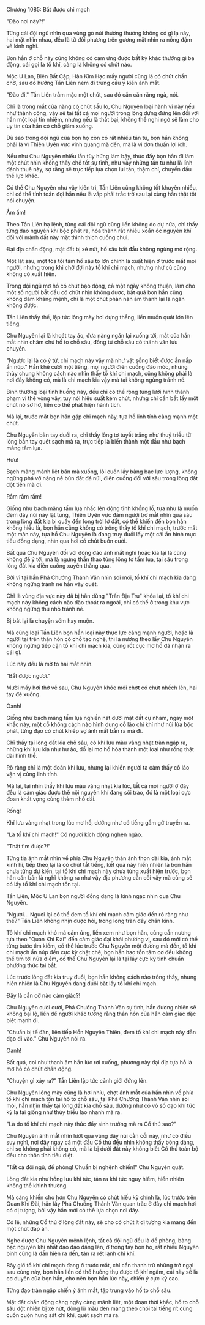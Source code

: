 




Chương 1085: Bắt được chi mạch


"Đào nơi này?!"

Từng cái đội ngũ nhìn qua vùng gò núi thường thường không có gì lạ này, hai mặt nhìn nhau, đều là từ đối phương trên gương mặt nhìn ra nồng đậm vẻ kinh nghi.

Bọn hắn ở chỗ này cũng không có cảm ứng được bất kỳ khác thường gì ba động, cái gọi là tổ khí, càng là không có chút nào.

Mộc U Lan, Biên Bất Cập, Hàn Kim Hạc mấy người cũng là có chút chần chờ, sau đó hướng Tần Liên ném đi trưng cầu ý kiến ánh mắt.

"Đào đi." Tần Liên trầm mặc một chút, sau đó cắn cắn răng ngà, nói.

Chỉ là trong mắt của nàng có chút sầu lo, Chu Nguyên loại hành vi này nếu như thành công, vậy sẽ tại tất cả mọi người trong lòng dựng đứng lên đối với hắn một loại tín nhiệm, nhưng nếu là thất bại, không thể nghi ngờ sẽ làm cho uy tín của hắn có chỗ giảm xuống.

Dù sao trong đội ngũ của bọn họ còn có rất nhiều tán tu, bọn hắn không phải là vì Thiên Uyên vực vinh quang mà đến, mà là vì đơn thuần lợi ích.

Nếu như Chu Nguyên nhiều lần tùy hứng làm bậy, thúc đẩy bọn hắn đi làm một chút nhìn không thấy chỗ tốt sự tình, như vậy những tán tu như là lính đánh thuê này, sợ rằng sẽ trực tiếp lựa chọn lui tán, thậm chí, chuyển đầu thế lực khác.

Có thể Chu Nguyên như vậy kiên trì, Tần Liên cũng không tốt khuyên nhiều, chỉ có thể tính toán đợi hắn nếu là vấp phải trắc trở sau lại cùng hắn thật tốt nói chuyện.

Ầm ầm!

Theo Tần Liên hạ lệnh, từng cái đội ngũ cũng liền không do dự nữa, chỉ thấy từng đạo nguyên khí bộc phát ra, hóa thành rất nhiều xoắn ốc nguyên khí đối với mảnh đất này mặt thình thịch cuồng chui.

Đại địa chấn động, mặt đất bị xé nứt, hố sâu bắt đầu không ngừng mở rộng.

Một lát sau, một tòa tối tăm hố sâu to lớn chính là xuất hiện ở trước mắt mọi người, nhưng trong khi chờ đợi này tổ khí chi mạch, nhưng như cũ cũng không có xuất hiện.

Trong đội ngũ mơ hồ có chút bạo động, cả một ngày không thuận, làm cho một số người bắt đầu có chút nhịn không được, bất quá bọn hắn cũng không dám kháng mệnh, chỉ là một chút phàn nàn âm thanh lại là ngăn không được.

Tần Liên thấy thế, lập tức lông mày hơi dựng thẳng, liền muốn quát lớn lên tiếng.

Chu Nguyên lại là khoát tay áo, đưa nàng ngăn lại xuống tới, mắt của hắn mắt nhìn chăm chú hố to chỗ sâu, đồng tử chỗ sâu có thánh văn lưu chuyển.

"Ngược lại là có ý tứ, chi mạch này vậy mà như vật sống biết được ẩn nấp ẩn núp." Hắn khẽ cười một tiếng, mọi người điên cuồng đào móc, nhưng thủy chung không cách nào nhìn thấy tổ khí chi mạch, cũng không phải là nơi đây không có, mà là chi mạch kia vậy mà tại không ngừng tránh né.

Bình thường loại tình huống này, đều chỉ có thể rộng tung lưới hình thành phạm vi thế vòng vây, tuy nói hiệu suất kém chút, nhưng chỉ cần bắt lấy một chút nó sơ hở, liền có thể phát hiện hành tích.

Mà lại, trước mắt bọn hắn gặp chi mạch này, tựa hồ linh tính càng mạnh một chút.

Chu Nguyên bàn tay duỗi ra, chỉ thấy lông tơ tuyết trắng như thuỷ triều từ lòng bàn tay quét sạch mà ra, trực tiếp là biến thành một đầu như bạch mãng tấm lụa.

Hưu!

Bạch mãng mãnh liệt bắn mà xuống, lôi cuốn lấy bàng bạc lực lượng, không ngừng phá vỡ nặng nề bùn đất đá núi, điên cuồng đối với sâu trong lòng đất đột tiến mà đi.

Rầm rầm rầm!

Giống như bạch mãng tấm lụa nhấc lên động tĩnh khổng lồ, tựa như là muốn đem dãy núi này lật tung, Thiên Uyên vực đám người trơ mắt nhìn qua sâu trong lòng đất kia bị quấy đến long trời lở đất, có thể khiến đến bọn hắn không hiểu là, bọn hắn cũng không có trông thấy tổ khí chi mạch, trước mắt một màn này, tựa hồ Chu Nguyên là đang truy đuổi lấy một cái ẩn hình mục tiêu đồng dạng, nhìn qua hơi có chút buồn cười.

Bất quá Chu Nguyên đối với đông đảo ánh mắt nghi hoặc kia lại là cũng không để ý tới, mà là ngưng thần thao túng lông tơ tấm lụa, tại sâu trong lòng đất kia điên cuồng xuyên thẳng qua.

Bởi vì tại hắn Phá Chướng Thánh Văn nhìn soi mói, tổ khí chi mạch kia đang không ngừng tránh né hắn vây quét.

Chỉ là vùng địa vực này đã bị hắn dùng "Trấn Địa Trụ" khóa lại, tổ khí chi mạch này không cách nào đào thoát ra ngoài, chỉ có thể ở trong khu vực không ngừng thu nhỏ tránh né.

Bị bắt lại là chuyện sớm hay muộn.

Mà cùng loại Tần Liên bọn hắn loại này thực lực càng mạnh người, hoặc là người tại trên thần hồn có chỗ tạo nghệ, thì là nương theo lấy Chu Nguyên không ngừng tiếp cận tổ khí chi mạch kia, cũng rốt cục mơ hồ đã nhận ra cái gì.

Lúc này đều là mở to hai mắt nhìn.

"Bắt được ngươi."

Mười mấy hơi thở về sau, Chu Nguyên khóe môi chợt có chút nhếch lên, hai tay đè xuống.

Oanh!

Giống như bạch mãng tấm lụa nghiền nát dưới mặt đất cự nham, ngay một khắc này, một cỗ không cách nào hình dung cổ lão chi khí như núi lửa bộc phát, từng đạo có chút khiếp sợ ánh mắt bắn ra mà đi.

Chỉ thấy tại lòng đất kia chỗ sâu, có khí lưu màu vàng nhạt tràn ngập ra, những khí lưu kia như hư ảo, đổ lại mơ hồ hóa thành một loại như rồng thật dài hình thể.

Rõ ràng chỉ là một đoàn khí lưu, nhưng lại khiến người ta cảm thấy cổ lão vận vị cùng linh tính.

Mà lại, tại nhìn thấy khí lưu màu vàng nhạt kia lúc, tất cả mọi người ở đây đều là cảm giác được thể nội nguyên khí đang sôi trào, đó là một loại cực đoan khát vọng cùng thèm nhỏ dãi.

Rống!

Khí lưu vàng nhạt trong lúc mơ hồ, dường như có tiếng gầm gừ truyền ra.

"Là tổ khí chi mạch!" Có người kích động nghẹn ngào.

"Thật tìm được?!"

Từng tia ánh mắt nhìn về phía Chu Nguyên thân ảnh thon dài kia, ánh mắt kinh hỉ, tiếp theo lại là có chút tắt tiếng, kết quả này hiển nhiên là bọn hắn chưa từng dự kiến, tại tổ khí chi mạch này chưa từng xuất hiện trước, bọn hắn căn bản là nghĩ không ra như vậy địa phương cằn cỗi vậy mà cũng sẽ có lấy tổ khí chi mạch tồn tại.

Tần Liên, Mộc U Lan bọn người đồng dạng là kinh ngạc nhìn qua Chu Nguyên.

"Ngươi... Ngươi lại có thể đem tổ khí chi mạch cảm giác đến rõ ràng như thế?" Tần Liên không nhịn được hỏi, trong lòng tràn đầy chấn kinh.

Tổ khí chi mạch khó mà cảm ứng, liền xem như bọn hắn, cũng cần nương tựa theo "Quan Khí Đài" đến cảm giác đại khái phương vị, sau đó mới có thể từng bước tìm kiếm, có thể lúc trước Chu Nguyên một đường mà đến, tổ khí chi mạch ẩn núp đến cực kỳ chặt chẽ, bọn hắn hao tổn tâm cơ đều không thể tìm tới nửa điểm, có thể Chu Nguyên lại là tại lấy cực kỳ tinh chuẩn phương thức tại bắt.

Lúc trước lòng đất kia truy đuổi, bọn hắn không cách nào trông thấy, nhưng hiển nhiên là Chu Nguyên đang đuổi bắt lấy tổ khí chi mạch.

Đây là cần cỡ nào cảm giác?!

Chu Nguyên cười cười, Phá Chướng Thánh Văn sự tình, hắn đương nhiên sẽ không bại lộ, liền để người khác tưởng rằng thần hồn của hắn cảm giác đặc biệt mạnh đi.

"Chuẩn bị tế đàn, liên tiếp Hỗn Nguyên Thiên, đem tổ khí chi mạch này dẫn đạo đi vào." Chu Nguyên nói ra.

Oanh!

Bất quá, coi như thanh âm hắn lúc rơi xuống, phương này đại địa tựa hồ là mơ hồ có chút chấn động.

"Chuyện gì xảy ra?" Tần Liên lập tức cảnh giới đứng lên.

Chu Nguyên lông mày cũng là hơi nhíu, chợt ánh mắt của hắn nhìn về phía tổ khí chi mạch tồn tại hố to chỗ sâu, tại Phá Chướng Thánh Văn nhìn soi mói, hắn nhìn thấy tại lòng đất kia chỗ sâu, dường như có vô số đạo khí tức kỳ lạ tại giống như thủy triều lao nhanh mà ra.

"Là do tổ khí chi mạch này thúc đẩy sinh trưởng mà ra Cổ thú sao?"

Chu Nguyên ánh mắt nhìn lướt qua vùng dãy núi cằn cỗi này, như có điều suy nghĩ, nơi đây ngay cả một đầu Cổ thú đều nhìn không thấy bóng dáng, chỉ sợ không phải không có, mà là bị dưới đất này không biết Cổ thú toàn bộ đều cho thôn tính tiêu diệt.

"Tất cả đội ngũ, đề phòng! Chuẩn bị nghênh chiến!" Chu Nguyên quát.

Lòng đất kia như hồng lưu khí tức, tản ra khí tức nguy hiểm, hiển nhiên không thể khinh thường.

Mà càng khiến cho hơn Chu Nguyên có chút hiếu kỳ chính là, lúc trước trên Quan Khí Đài, hắn lấy Phá Chướng Thánh Văn quan trắc ở đây chi mạch hơi có dị tượng, bởi vậy hắn mới có thể lựa chọn nơi đây.

Có lẽ, những Cổ thú ở lòng đất này, sẽ cho có chút ít dị tượng kia mang đến một chút đáp án.

Nghe được Chu Nguyên mệnh lệnh, tất cả đội ngũ đều là đề phòng, bàng bạc nguyên khí nhất đạo đạo dâng lên, ở trong tay bọn họ, rất nhiều Nguyên binh cũng là dần hiện ra đến, tản ra rét lạnh chi khí.

Bây giờ tổ khí chi mạch đang ở trước mắt, chỉ cần thanh trừ những trở ngại sau cùng này, bọn hắn liền có thể hưởng thụ được tổ khí ngâm, cái này sẽ là cơ duyên của bọn hắn, cho nên bọn hắn lúc này, chiến ý cực kỳ cao.

Từng đạo tràn ngập chiến ý ánh mắt, tập trung vào hố to chỗ sâu.

Mặt đất chấn động càng ngày càng mãnh liệt, một đoạn thời khắc, hố to chỗ sâu đột nhiên bị xé nứt, dòng lũ màu đen mang theo chói tai tiếng rít cùng cuồn cuộn hung sát chi khí, quét sạch mà ra.




